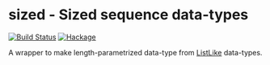 sized - Sized sequence data-types
=================================
[![Build Status](https://travis-ci.org/konn/sized.svg?branch=master)](https://travis-ci.org/konn/sized) [![Hackage](https://img.shields.io/hackage/v/sized.svg)](https://hackage.haskell.org/package/sized)

A wrapper to make length-parametrized data-type from [ListLike][ListLike] data-types.

[ListLike]: http://hackage.haskell.org/package/ListLike
